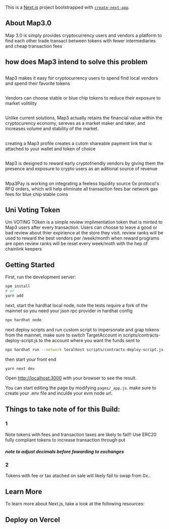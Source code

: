 This is a [Next.js](https://nextjs.org/) project bootstrapped with [`create-next-app`](https://github.com/vercel/next.js/tree/canary/packages/create-next-app).

## About Map3.0

Map 3.0 is simply provides cryptocurrency users and vendors a platform to find each other  trade transact between tokens with fewer intermediaries and cheap transaction fees

## how does Map3 intend to solve this problem

##
Map3 makes it easy for cryptocurrency users to spend find local vendors and spend their favorite tokens
## 

Vendors can choose stable or blue chip tokens to reduce their exposure to market volitility

##

Unlike current solutions, Map3 actually retains the financial value within the cryptocurency economy, sereves as a market maker and taker, and increases volume and stability of the market.

## 
creating a Map3 profile creates a cutom shareable payment link that is attached to your wallet and token of choice

## 
Map3 is designed to reward early cryptofriendly vendors by giving them the presence and exposure to  crypto users as an aditional source of revenue

## 
Mpa3Pay is working on integrating a feeless liquidity source 0x protocol's RFQ orders, which will help eliminate all transaction fees bar network gas fees for blue chip stable coins

## Uni Voting Token

Uni VOTING TOken is a simple review implimentation token that is minted to Map3 users after every transaction.
Users can choose to leave a good or bad review about thier expirience at the store they visit.
review ranks will be used to reward the best vendors per /week/month when reward programs are open
review ranks will be reset every week/moth with the hep of chainlink keepers
## Getting Started

First, run the development server:

```bash
npm install 
# or
yarn add
```

next, start the hardhat local node, note  the tests require a fork of the mainnet so you need your json rpc provider in hardhat config


```bash
npx hardhat node
```
next deploy scripts and run custom script to impersonate and grap tokens from the mainnet, make sure to switch TargetAccount in scripts/contracts-deploy-script.js to the account where you want the funds sent to
```bash
npx hardhat run --network localhost scripts/contracts-deploy-script.js
```

then start your front end
```bash
yarn next dev
```

Open [http://localhost:3000](http://localhost:3000) with your browser to see the result.

You can start editing the page by modifying `pages/_app.js`. make sure to create your .env file and inculde your evm node url.
## Things to take note of for this Build:

### 1 
Note tokens with fees and transaction taxes are likely to fail!!
Use ERC20 fully compliant tokens to increase transaction through·put

##### note to adjust decimals before fowarding to exchanges

### 2
Tokens with fee or tax atached on sale will likely fail to swap from 0x..


## Learn More

To learn more about Next.js, take a look at the following resources:
## Deploy on Vercel